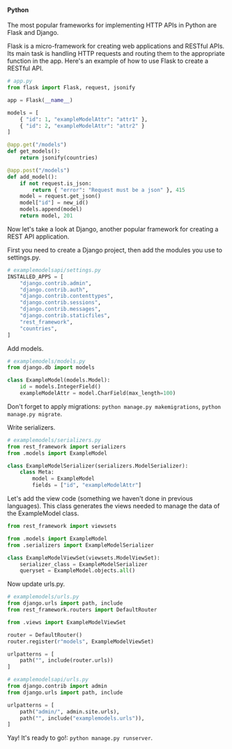 #### **Python**
The most popular frameworks for implementing HTTP APIs in Python are Flask and Django.

Flask is a micro-framework for creating web applications and RESTful APIs. Its main task is handling HTTP requests and routing them to the appropriate function in the app. Here's an example of how to use Flask to create a RESTful API.

```python
# app.py
from flask import Flask, request, jsonify

app = Flask(__name__)

models = [
    { "id": 1, "exampleModelAttr": "attr1" },
    { "id": 2, "exampleModelAttr": "attr2" }
]

@app.get("/models")
def get_models():
    return jsonify(countries)

@app.post("/models")
def add_model():
    if not request.is_json:
        return { "error": "Request must be a json" }, 415
    model = request.get_json()
    model["id"] = new_id()
    models.append(model)
    return model, 201
```

Now let's take a look at Django, another popular framework for creating a REST API application.

First you need to create a Django project, then add the modules you use to settings.py.

```python
# examplemodelsapi/settings.py
INSTALLED_APPS = [
    "django.contrib.admin",
    "django.contrib.auth",
    "django.contrib.contenttypes",
    "django.contrib.sessions",
    "django.contrib.messages",
    "django.contrib.staticfiles",
    "rest_framework",
    "countries",
]
```

Add models.

```python
# examplemodels/models.py
from django.db import models

class ExampleModel(models.Model):
    id = models.IntegerField()
    exampleModelAttr = model.CharField(max_length=100)
```

Don't forget to apply migrations: `python manage.py makemigrations`, `python manage.py migrate`.

Write serializers.

```python
# examplemodels/serializers.py
from rest_framework import serializers
from .models import ExampleModel

class ExampleModelSerializer(serializers.ModelSerializer):
    class Meta:
        model = ExampleModel
        fields = ["id", "exampleModelAttr"]
```

Let's add the view code (something we haven't done in previous languages). This class generates the views needed to manage the data of the ExampleModel class.

```python
from rest_framework import viewsets

from .models import ExampleModel
from .serializers import ExampleModelSerializer

class ExampleModelViewSet(viewsets.ModelViewSet):
    serializer_class = ExampleModelSerializer
    queryset = ExampleModel.objects.all()
```

Now update urls.py.

```python
# examplemodels/urls.py
from django.urls import path, include
from rest_framework.routers import DefaultRouter

from .views import ExampleModelViewSet

router = DefaultRouter()
router.register(r"models", ExampleModelViewSet)

urlpatterns = [
    path("", include(router.urls))
]
```

```python
# examplemodelsapi/urls.py
from django.contrib import admin
from django.urls import path, include

urlpatterns = [
    path("admin/", admin.site.urls),
    path("", include("examplemodels.urls")),
]
```

Yay! It's ready to go!: `python manage.py runserver`.
